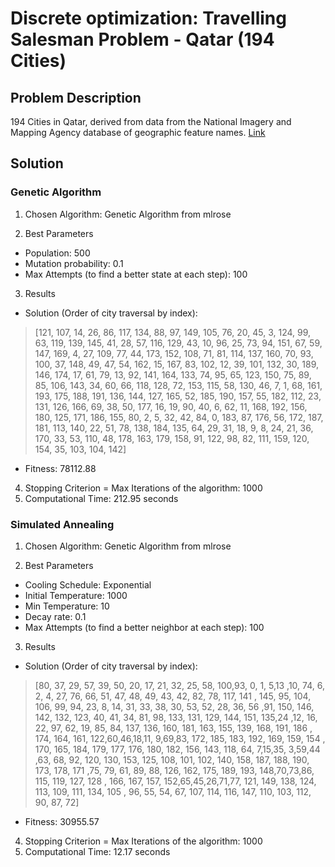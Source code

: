 # Discrete optimization: Travelling Salesman Problem - Qatar (194 Cities)

## Problem Description

194 Cities in Qatar, derived from data from the National Imagery and Mapping Agency database of geographic feature names. [Link](http://www.math.uwaterloo.ca/tsp/world/qapoints.html)

## Solution

### Genetic Algorithm
1. Chosen Algorithm: Genetic Algorithm from mlrose

2. Best Parameters  
* Population: 500
* Mutation probability:  0.1
* Max Attempts (to find a better state at each step): 100
	
3. Results
* Solution (Order of city traversal by index): 
> [121, 107, 14, 26, 86, 117, 134, 88, 97, 149, 105, 76, 20, 45, 3, 124, 99, 63, 119, 139, 145, 41, 28, 57, 116, 129, 43, 10, 96, 25, 73, 94, 151, 67, 59, 147, 169, 4, 27, 109, 77, 44, 173, 152, 108, 71, 81, 114, 137, 160, 70, 93, 100, 37, 148, 49, 47, 54, 162, 15, 167, 83, 102, 12, 39, 101, 132, 30, 189, 146, 174, 17, 61, 79, 13, 92, 141, 164, 133, 74, 95, 65, 123, 150, 75, 89, 85, 106, 143, 34, 60, 66, 118, 128, 72, 153, 115, 58, 130, 46, 7, 1, 68, 161, 193, 175, 188, 191, 136, 144, 127, 165, 52, 185, 190, 157, 55, 182, 112, 23, 131, 126, 166, 69, 38, 50, 177, 16, 19, 90, 40, 6, 62, 11, 168, 192, 156, 180, 125, 171, 186, 155, 80, 2, 5, 32, 42, 84, 0, 183, 87, 176, 56, 172, 187, 181, 113, 140, 22, 51, 78, 138, 184, 135, 64, 29, 31, 18, 9, 8, 24, 21, 36, 170, 33, 53, 110, 48, 178, 163, 179, 158, 91, 122, 98, 82, 111, 159, 120, 154, 35, 103, 104, 142]
* Fitness: 78112.88

4. Stopping Criterion = Max Iterations of the algorithm: 1000
5. Computational Time:  212.95  seconds


### Simulated Annealing
1. Chosen Algorithm: Genetic Algorithm from mlrose

2. Best Parameters  
* Cooling Schedule:  Exponential
* Initial Temperature:  1000
* Min Temperature:  10
* Decay rate:  0.1
* Max Attempts (to find a better neighbor at each step): 100
	
3. Results
* Solution (Order of city traversal by index): 
> [80, 37, 29, 57, 39, 50, 20, 17, 21, 32, 25, 58, 100,93, 0, 1, 5,13
    ,10, 74, 6, 2, 4, 27, 76, 66, 51, 47, 48, 49, 43, 42, 82, 78, 117, 141
    , 145, 95, 104, 106, 99, 94, 23, 8, 14, 31, 33, 38, 30, 53, 52, 28, 36, 56
    ,91, 150, 146, 142, 132, 123, 40, 41, 34, 81, 98, 133, 131, 129, 144, 151, 135,24
    ,12, 16, 22, 97, 62, 19, 85, 84, 137, 136, 160, 181, 163, 155, 139, 168, 191, 186
    , 174, 164, 161, 122,60,46,18,11, 9,69,83, 172, 185, 183, 192, 169, 159, 154
    , 170, 165, 184, 179, 177, 176, 180, 182, 156, 143, 118, 64, 7,15,35, 3,59,44
    ,63, 68, 92, 120, 130, 153, 125, 108, 101, 102, 140, 158, 187, 188, 190, 173, 178, 171
    ,75, 79, 61, 89, 88, 126, 162, 175, 189, 193, 148,70,73,86, 115, 119, 127, 128
    , 166, 167, 157, 152,65,45,26,71,77, 121, 149, 138, 124, 113, 109, 111, 134, 105
    , 96, 55, 54, 67, 107, 114, 116, 147, 110, 103, 112, 90, 87, 72]
* Fitness: 30955.57

4. Stopping Criterion = Max Iterations of the algorithm: 1000
5. Computational Time:  12.17  seconds
